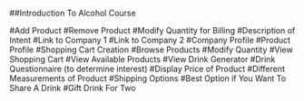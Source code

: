 ##Introduction To Alcohol Course

#Add Product
#Remove Product
#Modify Quantity for Billing
#Description of Intent
#Link to Company 1
#Link to Company 2
#Company Profile
#Product Profile
#Shopping Cart Creation 
#Browse Products
#Modify Quantity 
#View Shopping Cart
#View Available Products
#View Drink Generator
#Drink Questionnaire (to determine interest)
#Display Price of Product
#Different Measurements of Product
#Shipping Options
#Best Option if You Want To Share A Drink
#Gift Drink For Two
